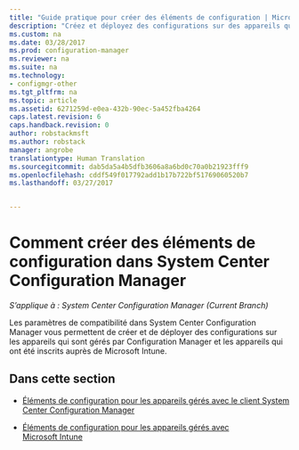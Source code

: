 ```yaml
---
title: "Guide pratique pour créer des éléments de configuration | Microsoft Docs"
description: "Créez et déployez des configurations sur des appareils qui sont à la fois gérés par System Center Configuration Manager et inscrits auprès de Microsoft Intune."
ms.custom: na
ms.date: 03/28/2017
ms.prod: configuration-manager
ms.reviewer: na
ms.suite: na
ms.technology:
- configmgr-other
ms.tgt_pltfrm: na
ms.topic: article
ms.assetid: 6271259d-e0ea-432b-90ec-5a452fba4264
caps.latest.revision: 6
caps.handback.revision: 0
author: robstackmsft
ms.author: robstack
manager: angrobe
translationtype: Human Translation
ms.sourcegitcommit: dab5da5a4b5dfb3606a8a6bd0c70a0b21923fff9
ms.openlocfilehash: cddf549f017792add1b17b722bf51769060520b7
ms.lasthandoff: 03/27/2017


---
```

# <a name="how-to-create-configuration-items-in-system-center-configuration-manager"></a>Comment créer des éléments de configuration dans System Center Configuration Manager

*S’applique à : System Center Configuration Manager (Current Branch)*

Les paramètres de compatibilité dans System Center Configuration Manager vous permettent de créer et de déployer des configurations sur les appareils qui sont gérés par Configuration Manager et les appareils qui ont été inscrits auprès de Microsoft Intune.  

## <a name="in-this-section"></a>Dans cette section  

-   [Éléments de configuration pour les appareils gérés avec le client System Center Configuration Manager](../../compliance/deploy-use/configuration-items-for-devices-managed-with-the-client.md)  

-   [Éléments de configuration pour les appareils gérés avec Microsoft Intune](../../compliance/deploy-use/configuration-items-for-devices-managed-without-the-client.md)  

